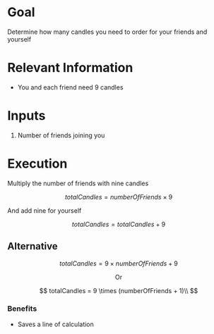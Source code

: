 # Goal
Determine how many candles you need to order for your friends and yourself

# Relevant Information
- You and each friend need 9 candles

# Inputs
1. Number of friends joining you

# Execution
Multiply the number of friends with nine candles

$$
totalCandles = numberOfFriends \times 9
$$

And add nine for yourself

$$
totalCandles = totalCandles + 9
$$

## Alternative
$$
totalCandles = 9 \times numberOfFriends + 9
$$

$$
\text{ Or }
$$

$$
totalCandles = 9 \times (numberOfFriends + 1)\\
$$

### Benefits
- Saves a line of calculation